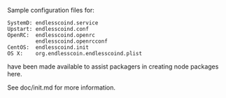 Sample configuration files for:
```
SystemD: endlesscoind.service
Upstart: endlesscoind.conf
OpenRC:  endlesscoind.openrc
         endlesscoind.openrcconf
CentOS:  endlesscoind.init
OS X:    org.endlesscoin.endlesscoind.plist
```
have been made available to assist packagers in creating node packages here.

See doc/init.md for more information.
